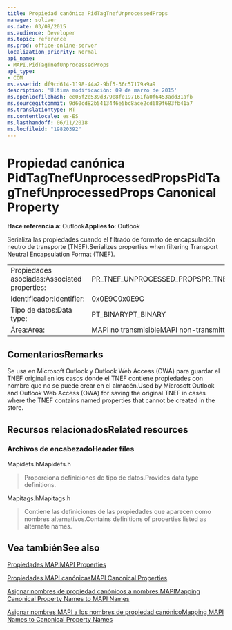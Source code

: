 ```yaml
---
title: Propiedad canónica PidTagTnefUnprocessedProps
manager: soliver
ms.date: 03/09/2015
ms.audience: Developer
ms.topic: reference
ms.prod: office-online-server
localization_priority: Normal
api_name:
- MAPI.PidTagTnefUnprocessedProps
api_type:
- COM
ms.assetid: df9cd614-1198-44a2-9bf5-36c57179a9a9
description: 'Última modificación: 09 de marzo de 2015'
ms.openlocfilehash: ee05f2e539d379e8fe197161fa0f6453add31afb
ms.sourcegitcommit: 9d60cd82b5413446e5bc8ace2cd689f683fb41a7
ms.translationtype: MT
ms.contentlocale: es-ES
ms.lasthandoff: 06/11/2018
ms.locfileid: "19820392"
---
```

# <a name="pidtagtnefunprocessedprops-canonical-property"></a><span data-ttu-id="5857b-103">Propiedad canónica PidTagTnefUnprocessedProps</span><span class="sxs-lookup"><span data-stu-id="5857b-103">PidTagTnefUnprocessedProps Canonical Property</span></span>

  
  
<span data-ttu-id="5857b-104">**Hace referencia a**: Outlook</span><span class="sxs-lookup"><span data-stu-id="5857b-104">**Applies to**: Outlook</span></span> 
  
<span data-ttu-id="5857b-105">Serializa las propiedades cuando el filtrado de formato de encapsulación neutro de transporte (TNEF).</span><span class="sxs-lookup"><span data-stu-id="5857b-105">Serializes properties when filtering Transport Neutral Encapsulation Format (TNEF).</span></span>
  
|||
|:-----|:-----|
|<span data-ttu-id="5857b-106">Propiedades asociadas:</span><span class="sxs-lookup"><span data-stu-id="5857b-106">Associated properties:</span></span>  <br/> |<span data-ttu-id="5857b-107">PR_TNEF_UNPROCESSED_PROPS</span><span class="sxs-lookup"><span data-stu-id="5857b-107">PR_TNEF_UNPROCESSED_PROPS</span></span>  <br/> |
|<span data-ttu-id="5857b-108">Identificador:</span><span class="sxs-lookup"><span data-stu-id="5857b-108">Identifier:</span></span>  <br/> |<span data-ttu-id="5857b-109">0x0E9C</span><span class="sxs-lookup"><span data-stu-id="5857b-109">0x0E9C</span></span>  <br/> |
|<span data-ttu-id="5857b-110">Tipo de datos:</span><span class="sxs-lookup"><span data-stu-id="5857b-110">Data type:</span></span>  <br/> |<span data-ttu-id="5857b-111">PT_BINARY</span><span class="sxs-lookup"><span data-stu-id="5857b-111">PT_BINARY</span></span>  <br/> |
|<span data-ttu-id="5857b-112">Área:</span><span class="sxs-lookup"><span data-stu-id="5857b-112">Area:</span></span>  <br/> |<span data-ttu-id="5857b-113">MAPI no transmisible</span><span class="sxs-lookup"><span data-stu-id="5857b-113">MAPI non-transmittable</span></span>  <br/> |
   
## <a name="remarks"></a><span data-ttu-id="5857b-114">Comentarios</span><span class="sxs-lookup"><span data-stu-id="5857b-114">Remarks</span></span>

<span data-ttu-id="5857b-115">Se usa en Microsoft Outlook y Outlook Web Access (OWA) para guardar el TNEF original en los casos donde el TNEF contiene propiedades con nombre que no se puede crear en el almacén.</span><span class="sxs-lookup"><span data-stu-id="5857b-115">Used by Microsoft Outlook and Outlook Web Access (OWA) for saving the original TNEF in cases where the TNEF contains named properties that cannot be created in the store.</span></span>
  
## <a name="related-resources"></a><span data-ttu-id="5857b-116">Recursos relacionados</span><span class="sxs-lookup"><span data-stu-id="5857b-116">Related resources</span></span>

### <a name="header-files"></a><span data-ttu-id="5857b-117">Archivos de encabezado</span><span class="sxs-lookup"><span data-stu-id="5857b-117">Header files</span></span>

<span data-ttu-id="5857b-118">Mapidefs.h</span><span class="sxs-lookup"><span data-stu-id="5857b-118">Mapidefs.h</span></span>
  
> <span data-ttu-id="5857b-119">Proporciona definiciones de tipo de datos.</span><span class="sxs-lookup"><span data-stu-id="5857b-119">Provides data type definitions.</span></span>
    
<span data-ttu-id="5857b-120">Mapitags.h</span><span class="sxs-lookup"><span data-stu-id="5857b-120">Mapitags.h</span></span>
  
> <span data-ttu-id="5857b-121">Contiene las definiciones de las propiedades que aparecen como nombres alternativos.</span><span class="sxs-lookup"><span data-stu-id="5857b-121">Contains definitions of properties listed as alternate names.</span></span>
    
## <a name="see-also"></a><span data-ttu-id="5857b-122">Vea también</span><span class="sxs-lookup"><span data-stu-id="5857b-122">See also</span></span>



[<span data-ttu-id="5857b-123">Propiedades MAPI</span><span class="sxs-lookup"><span data-stu-id="5857b-123">MAPI Properties</span></span>](mapi-properties.md)
  
[<span data-ttu-id="5857b-124">Propiedades MAPI canónicas</span><span class="sxs-lookup"><span data-stu-id="5857b-124">MAPI Canonical Properties</span></span>](mapi-canonical-properties.md)
  
[<span data-ttu-id="5857b-125">Asignar nombres de propiedad canónicos a nombres MAPI</span><span class="sxs-lookup"><span data-stu-id="5857b-125">Mapping Canonical Property Names to MAPI Names</span></span>](mapping-canonical-property-names-to-mapi-names.md)
  
[<span data-ttu-id="5857b-126">Asignar nombres MAPI a los nombres de propiedad canónico</span><span class="sxs-lookup"><span data-stu-id="5857b-126">Mapping MAPI Names to Canonical Property Names</span></span>](mapping-mapi-names-to-canonical-property-names.md)


